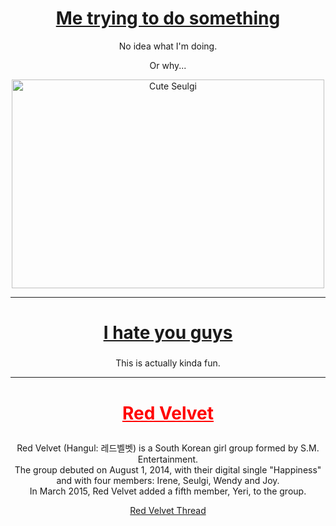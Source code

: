 <!DOCTYPE html>

<html lang="en">
<body>

<h1 style="font-size:200%;text-align:center;"><ins>Me trying to do something</ins></h1>

<p style="text-align:center;">No idea what I'm doing.</p>
<p style="text-align:center;">Or why...</p>

<center><img src="https://78.media.tumblr.com/53a477d3cca43c4481e5298721b43dbb/tumblr_p3u2gbJO8H1ti7l68o1_500.jpg" alt="Cute Seulgi" width="500" height="334"></center>

<hr>
<h2 style="text-align:center;font-size:200%;"><ins>I hate you guys</ins></h2>

<p style="text-align:center;" title="Hello there.">This is actually kinda fun.</p>

<hr>
<h3 style="text-align:center;font-size:200%;color:red;"><ins>Red Velvet</ins></h3>

<p style="text-align:center;">Red Velvet (Hangul: 레드벨벳) is a South Korean girl group formed by S.M. Entertainment.<br> The group debuted on August 1, 2014, with their digital single "Happiness" and with four members: Irene, Seulgi, Wendy and Joy.<br> In March 2015, Red Velvet added a fifth member, Yeri, to the group.</p>

<center><a href="https://onehallyu.com/topic/19602-happiness-the-official-red-velvet-%EB%A0%88%EB%93%9C%EB%B2%A8%EB%B2%B3-thread/"a>Red Velvet Thread</a></center>

</body>
</html>
